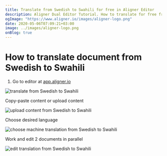 ```yaml
---
title: Translate from Swedish to Swahili for free in Aligner Editor
description: Aligner Dual Editor Tutorial. How to translate for free from Swedish to Swahili. Aligner is multilingual document management platform. 
ogImage: "https://www.aligner.io/images/aligner-logo.png"
date: 2020-05-06T07:09:21+03:00
image: ../images/aligner-logo.png
onBlog: true
---
```


# How to translate document from Swedish to Swahili

1. Go to editor at [app.aligner.io](https://app.aligner.io "Aligner App web page")

![translate from Swedish to Swahili](../aligner-blank-editor.png "translate from Swedish to Swahili")

Copy-paste content or upload content

![upload content from Swedish to Swahili](../aligner-uploaded-document.png "upload content from Swedish to Swahili")

Choose desired language

![choose machine translation from Swedish to Swahili](../aligner-language-dropdown.png "choose machine translation from Swedish to Swahili")

Work and edit 2 documents in parallel

![edit translation from Swedish to Swahili](../aligner-double-sitded-editor.png "edit translation from Swedish to Swahili")

